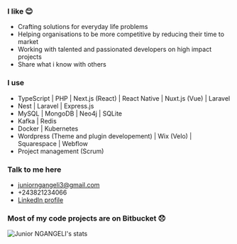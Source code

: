 ### I like 😊
* Crafting solutions for everyday life problems
* Helping organisations to be more competitive by reducing their time to market
* Working with talented and passionated developers on high impact projects
* Share what i know with others

### I use 
* TypeScript | PHP | Next.js (React) | React Native | Nuxt.js (Vue) | Laravel
* Nest | Laravel | Express.js
* MySQL | MongoDB | Neo4j | SQLite
* Kafka | Redis
* Docker | Kubernetes
* Wordpress (Theme and plugin developement) | Wix (Velo) | Squarespace | Webflow
* Project management (Scrum)

### Talk to me here
* juniorngangeli3@gmail.com
* +243821234066
* [LinkedIn profile](https://www.linkedin.com/in/junior-ngangeli/)

### Most of my code projects are on Bitbucket 😞

<img src="https://myreadme.vercel.app/api/embed/juniorngangeli?panels=userstatistics,toprepositories,toplanguages,commitgraph" alt="Junior NGANGELI's stats" />

